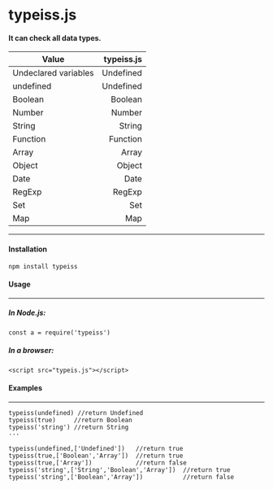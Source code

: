 # typeiss.js
#### It can check all data types.
| Value               | typeiss.js|
| ---------           | ---------:|
| Undeclared variables| Undefined |
| undefined           | Undefined |
| Boolean             |   Boolean |
| Number              |    Number |
| String              |    String |
| Function            |  Function |
| Array               |     Array |
| Object              |    Object |
| Date                |      Date |
| RegExp              |    RegExp |
| Set                 |       Set |
| Map                 |       Map |
----
#### Installation
```npm install typeiss```

#### Usage
----
#####  In Node.js:
```const a = require('typeiss')```
##### In a browser:
```<script src="typeis.js"></script>```

#### Examples
----
```
typeiss(undefined) //return Undefined
typeiss(true)     //return Boolean
typeiss('string') //return String
···

typeiss(undefined,['Undefined'])   //return true
typeiss(true,['Boolean','Array'])  //return true
typeiss(true,['Array'])            //return false
typeiss('string',['String','Boolean','Array'])  //return true
typeiss('string',['Boolean','Array'])           //return false
```


